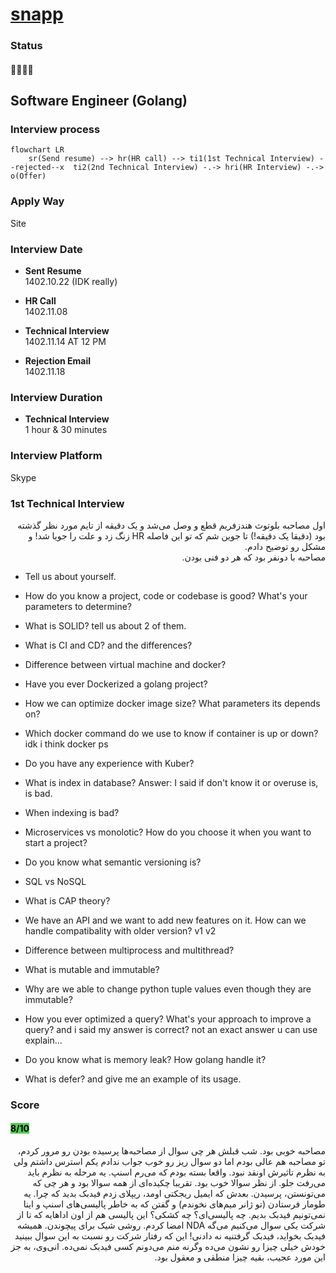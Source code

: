 # [snapp](snapp.ir)
### Status
#### 📜📞🔧❌
## Software Engineer (Golang)
### Interview process
```mermaid
flowchart LR
    sr(Send resume) --> hr(HR call) --> ti1(1st Technical Interview) --rejected--x  ti2(2nd Technical Interview) -.-> hri(HR Interview) -.-> o(Offer)
```

### Apply Way
Site

### Interview Date
- **Sent Resume** <br /> 1402.10.22 (IDK really)

- **HR Call**<br /> 1402.11.08

- **Technical Interview** <br> 1402.11.14 AT 12 PM

- **Rejection Email** <br /> 1402.11.18

### Interview Duration
- **Technical Interview** <br> 1 hour & 30 minutes

### Interview Platform
Skype

### 1st Technical Interview

<p dir="rtl">
اول مصاحبه بلوتوث هندزفریم قطع و وصل می‌شد و یک دقیقه از تایم مورد نظر گذشته بود (دقیقا یک دقیقه!) تا جوین شم که تو این فاصله HR زنگ زد و علت را جویا شد! و مشکل رو توضیح دادم. </br>
مصاحبه با دونفر بود که هر دو فنی بودن.
</p>

- Tell us about yourself.

- How do you know a project, code or codebase is good? What's your parameters to determine?

- What is SOLID? tell us about 2 of them.

- What is CI and CD? and the differences?

- Difference between virtual machine and docker?

- Have you ever Dockerized a golang project?

- How we can optimize docker image size? What parameters its depends on?

- Which docker command do we use to know if container is up or down? idk i think docker ps

- Do you have any experience with Kuber?

- What is index in database? Answer: I said if don't know it or overuse is, is bad.

- When indexing is bad?

- Microservices vs monolotic? How do you choose it when you want to start a project?

- Do you know what semantic versioning is?

- SQL vs NoSQL

- What is CAP theory?

- We have an API and we want to add new features on it. How can we handle compatibality with older version? v1 v2

- Difference between multiprocess and multithread?

- What is mutable and immutable?

- Why are we able to change python tuple values even though they are immutable?

- How you ever optimized a query? What's your approach to improve a query? and i said my answer is correct? not an exact answer u can use explain...

- Do you know what is memory leak? How golang handle it?

- What is defer? and give me an example of its usage.

### Score
<h4><mark style="background-color:#54ca56">8/10</mark></h4>

<p dir="rtl">
مصاحبه خوبی بود. شب قبلش هر چی سوال از مصاحبه‌ها پرسیده بودن رو مرور کردم، تو مصاحبه هم عالی بودم اما دو سوال ریز رو خوب جواب ندادم یکم استرس داشتم ولی به نظرم تاثیرش اونقد نبود. واقعا بسته بودم که می‌رم اسنپ. یه مرحله به نظرم باید می‌رفت جلو. از نظر سوالا خوب بود. تقریبا چکیده‌ای از همه سوالا بود و هر چی که می‌تونستن، پرسیدن. بعدش که ایمیل ریجکتی اومد، ریپلای زدم فیدبک بدید که چرا. یه طومار فرستادن (تو ژانر میم‌های نخوندم) و گفتن که به خاطر پالیسی‌های اسنپ و اینا نمی‌تونیم فیدبک بدیم. چه پالیسی‌ای؟ چه کشکی؟ این پالیسی‌ هم از اون اداهایه که تا از شرکت یکی سوال می‌کنیم می‌گه NDA امضا کردم. روشی شیک برای پیچوندن. همیشه فیدبک بخواید، فیدبک گرفتنیه نه دادنی! این که رفتار شرکت رو نسبت به این سوال ببینید خودش خیلی چیزا رو نشون می‌ده وگرنه منم می‌دونم کسی فیدبک نمی‌ده. انی‌وی، به جز این مورد عجیب، بقیه چیزا منطقی و معقول بود.
</p>
